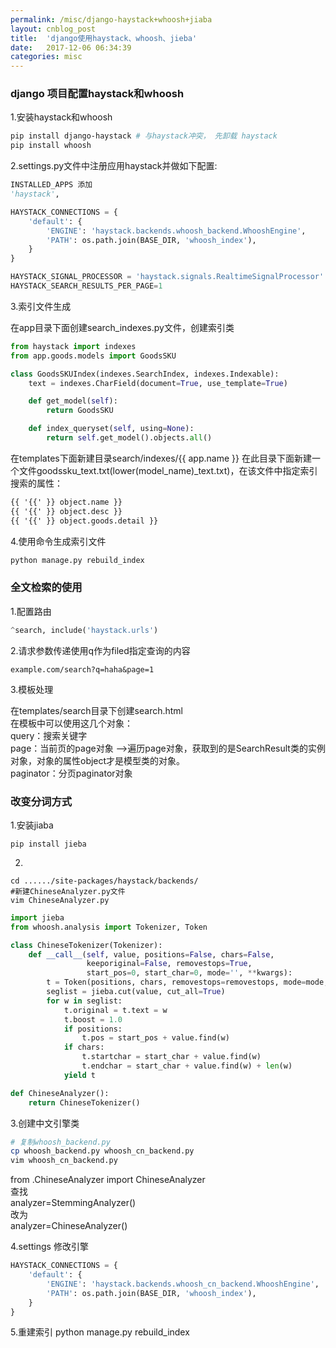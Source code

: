 ```yaml
---
permalink: /misc/django-haystack+whoosh+jiaba
layout: cnblog_post
title:  'django使用haystack、whoosh、jieba'
date:   2017-12-06 06:34:39
categories: misc
---
```


### django 项目配置haystack和whoosh

1.安装haystack和whoosh

```sh
pip install django-haystack # 与haystack冲突， 先卸载 haystack
pip install whoosh
```

2.settings.py文件中注册应用haystack并做如下配置:

```python
INSTALLED_APPS 添加
'haystack',

HAYSTACK_CONNECTIONS = {
    'default': {
        'ENGINE': 'haystack.backends.whoosh_backend.WhooshEngine',
        'PATH': os.path.join(BASE_DIR, 'whoosh_index'),
    }
}

HAYSTACK_SIGNAL_PROCESSOR = 'haystack.signals.RealtimeSignalProcessor'
HAYSTACK_SEARCH_RESULTS_PER_PAGE=1
```

3.索引文件生成

在app目录下面创建search_indexes.py文件，创建索引类

```python
from haystack import indexes
from app.goods.models import GoodsSKU

class GoodsSKUIndex(indexes.SearchIndex, indexes.Indexable):
    text = indexes.CharField(document=True, use_template=True)

    def get_model(self):
        return GoodsSKU

    def index_queryset(self, using=None):
        return self.get_model().objects.all()

```

在templates下面新建目录search/indexes/{{ app.name }} 在此目录下面新建一个文件goodssku_text.txt(lower(model_name)_text.txt)，在该文件中指定索引搜索的属性：

```txt
{{ '{{' }} object.name }}
{{ '{{' }} object.desc }}
{{ '{{' }} object.goods.detail }}
```

4.使用命令生成索引文件

```sh
python manage.py rebuild_index
```


### 全文检索的使用

1.配置路由

```python
^search, include('haystack.urls')
```

2.请求参数传递使用q作为filed指定查询的内容

```
example.com/search?q=haha&page=1
```

3.模板处理

在templates/search目录下创建search.html<br>
在模板中可以使用这几个对象：<br>
query：搜索关键字<br>
page：当前页的page对象 –>遍历page对象，获取到的是SearchResult类的实例对象，对象的属性object才是模型类的对象。<br>
paginator：分页paginator对象


### 改变分词方式

1.安装jiaba

```
pip install jieba
```

2.

```
cd ....../site-packages/haystack/backends/
#新建ChineseAnalyzer.py文件
vim ChineseAnalyzer.py
```

```python
import jieba
from whoosh.analysis import Tokenizer, Token

class ChineseTokenizer(Tokenizer):
    def __call__(self, value, positions=False, chars=False,
                 keeporiginal=False, removestops=True,
                 start_pos=0, start_char=0, mode='', **kwargs):
        t = Token(positions, chars, removestops=removestops, mode=mode, **kwargs)
        seglist = jieba.cut(value, cut_all=True)
        for w in seglist:
            t.original = t.text = w
            t.boost = 1.0
            if positions:
                t.pos = start_pos + value.find(w)
            if chars:
                t.startchar = start_char + value.find(w)
                t.endchar = start_char + value.find(w) + len(w)
            yield t

def ChineseAnalyzer():
    return ChineseTokenizer()
```

3.创建中文引擎类

```sh
# 复制whoosh_backend.py
cp whoosh_backend.py whoosh_cn_backend.py
vim whoosh_cn_backend.py
```

from .ChineseAnalyzer import ChineseAnalyzer<br>
查找<br>
analyzer=StemmingAnalyzer()<br>
改为<br>
analyzer=ChineseAnalyzer()<br>

4.settings 修改引擎

```python
HAYSTACK_CONNECTIONS = {
    'default': {
        'ENGINE': 'haystack.backends.whoosh_cn_backend.WhooshEngine',
        'PATH': os.path.join(BASE_DIR, 'whoosh_index'),
    }
}
```

5.重建索引
python manage.py rebuild_index






